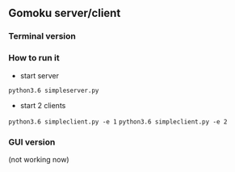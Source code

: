 ## Gomoku server/client

### Terminal version

### How to run it

* start server

`python3.6 simpleserver.py`

* start 2 clients

`python3.6 simpleclient.py -e 1`
`python3.6 simpleclient.py -e 2`


### GUI version
(not working now)